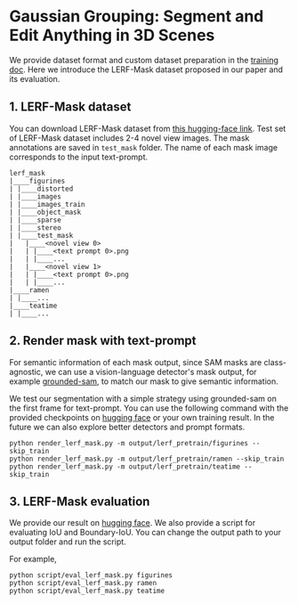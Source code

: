 # Gaussian Grouping: Segment and Edit Anything in 3D Scenes

We provide dataset format and custom dataset preparation in the [training doc](./train.md). Here we introduce the LERF-Mask dataset proposed in our paper and its evaluation.


## 1. LERF-Mask dataset
You can download LERF-Mask dataset from [this hugging-face link](https://huggingface.co/mqye/Gaussian-Grouping/tree/main/data/lerf_mask). Test set of LERF-Mask dataset includes 2-4 novel view images. The mask annotations are saved in `test_mask` folder. The name of each mask image corresponds to the input text-prompt.

```
lerf_mask
|____figurines
| |____distorted
| |____images
| |____images_train
| |____object_mask
| |____sparse
| |____stereo
| |____test_mask
|   |____<novel view 0>
|   | |____<text prompt 0>.png
|   | |____...
|   |____<novel view 1>
|   | |____<text prompt 0>.png
|   | |____...
|____ramen
| |____...
|____teatime
| |____...
```

## 2. Render mask with text-prompt
For semantic information of each mask output, since SAM masks are class-agnostic, we can use a vision-language detector's mask output, for example [grounded-sam](https://github.com/IDEA-Research/Grounded-Segment-Anything), to match our mask to give semantic information.

We test our segmentation with a simple strategy using grounded-sam on the first frame for text-prompt. You can use the following command with the provided checkpoints on [hugging face](https://huggingface.co/mqye/Gaussian-Grouping/tree/main/checkpoint) or your own training result. In the future we can also explore better detectors and prompt formats.

```
python render_lerf_mask.py -m output/lerf_pretrain/figurines --skip_train
python render_lerf_mask.py -m output/lerf_pretrain/ramen --skip_train
python render_lerf_mask.py -m output/lerf_pretrain/teatime --skip_train
```




## 3. LERF-Mask evaluation
We provide our result on [hugging face](https://huggingface.co/mqye/Gaussian-Grouping/tree/main/result). We also provide a script for evaluating IoU and Boundary-IoU. You can change the output path to your output folder and run the script.

For example,
```
python script/eval_lerf_mask.py figurines
python script/eval_lerf_mask.py ramen
python script/eval_lerf_mask.py teatime
```

